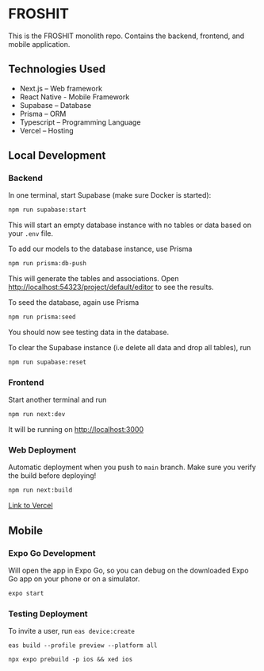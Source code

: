 # FROSHIT

This is the FROSHIT monolith repo. Contains the backend, frontend, and mobile application.

## Technologies Used

- Next.js – Web framework
- React Native - Mobile Framework
- Supabase – Database
- Prisma – ORM
- Typescript – Programming Language
- Vercel – Hosting

## Local Development

### Backend

In one terminal, start Supabase (make sure Docker is started):

```bash
npm run supabase:start
```

This will start an empty database instance with no tables or data based on your `.env` file.

To add our models to the database instance, use Prisma

```bash
npm run prisma:db-push
```

This will generate the tables and associations.
Open [http://localhost:54323/project/default/editor](http://localhost:54323/project/default/editor)
to see the results.

To seed the database, again use Prisma

```bash
npm run prisma:seed
```

You should now see testing data in the database.

To clear the Supabase instance (i.e delete all data and drop all tables), run

```bash
npm run supabase:reset
```

### Frontend

Start another terminal and run

```bash
npm run next:dev
```

It will be running on [http://localhost:3000](http://localhost:3000)

### Web Deployment

Automatic deployment when you push to `main` branch. Make sure you verify the build before deploying!

```bash
npm run next:build
```

[Link to Vercel](https://vercel.com/juniorco/froshit)

## Mobile
### Expo Go Development

Will open the app in Expo Go, so you can debug on the downloaded Expo Go app on your phone or on a simulator.

```bash
expo start
```

### Testing Deployment

To invite a user, run `eas device:create`

`eas build --profile preview --platform all`

`npx expo prebuild -p ios && xed ios`


